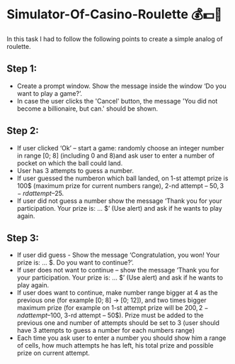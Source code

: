 # Simulator-Of-Casino-Roulette 💰💵💸
In this task I had to follow the following points to create a simple analog of roulette.

## Step 1:

- Create a prompt window. Show the message inside the window ‘Do you want to play a game?’.
- In case the user clicks the 'Cancel' button, the message 'You did not become a billionaire, but can.' should be shown.

## Step 2:

* If user clicked ‘Ok’ – start a game: randomly choose an integer number in range [0; 8] (including 0 and 8)and ask user to enter a number of pocket on which the ball could land.
* User has 3 attempts to guess a number.
* If user guessed the numberon which ball landed, on 1-st attempt prize is 100$ (maximum prize for current numbers range), 2-nd attempt – 50$, 3-rd attempt – 25$.
* If user did not guess a number show the message ‘Thank you for your participation. Your prize is: … $’ (Use alert) and ask if he wants to play again.

## Step 3:

* If user did guess - Show the message ‘Congratulation, you won! Your prize is: … $. Do you want to continue?’.
* If user does not want to continue – show the message ‘Thank you for your participation. Your prize is: … $’ (Use alert) and ask if he wants to play again.
* If user does want to continue, make number range bigger at 4 as the previous one (for example [0; 8] -> [0; 12]), and two times bigger maximum prize (for example on 1-st attempt prize will be 200$, 2-nd attempt – 100$, 3-rd attempt – 50$). Prize must be added to the previous one and number of attempts should be set to 3 (user should have 3 attempts to  guess a number for each numbers range)
* Each time you ask user to enter a number you should show him a range of cells, how much attempts he has left, his total prize and possible prize on current attempt.
